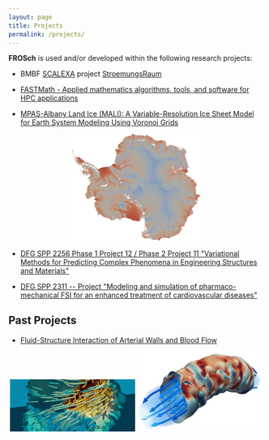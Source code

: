 ```yaml
---
layout: page
title: Projects
permalink: /projects/
---
```

**FROSch** is used and/or developed within the following research projects:

<ul>
 <li>BMBF <a href="https://gauss-allianz.de/de/project/call/Richtlinie%20zur%20F%C3%B6rderung%20von%20Verbundprojekten%20auf%20dem%20Gebiet%20%E2%80%9ENeue%20Methoden%20und%20Technologien%20f%C3%BCr%20das%20Exascale-H%C3%B6chstleistungsrechnen%E2%80%9C%20%28SCALEXA%29">
SCALEXA</a> project <a href="https://www.stroemungsraum.mathematik.tu-dortmund.de/project.html">StroemungsRaum</a>
</a></li> 
</ul>

<ul>
<li>
<a href="https://fastmath-scidac.llnl.gov" target="_blank">FASTMath - Applied mathematics algorithms, tools, and software for
HPC applications</a>
</li>
</ul>

<ul>
<li>
<a href="https://climatemodeling.science.energy.gov/research-highlights/mpas-albany-land-ice-mali-variable-resolution-ice-sheet-model-earth-system" target="_blank">MPAS-Albany Land Ice (MALI): A Variable-Resolution Ice Sheet Model for Earth System Modeling Using Voronoi Grids</a>
</li>
</ul>

<center> <img alt="edge basis function" src="/images/velocity-antarctica.png" width="50%"> </center>

<ul>
<li>
<a href="https://spp2256.ur.de/" target="_blank">DFG SPP 2256 Phase 1 Project 12 / Phase 2 Project 11 "Variational Methods for Predicting Complex Phenomena in Engineering Structures and Materials"</a>
</li>
</ul>

<ul>
<li>
<a href="https://www.spp2311.uni-stuttgart.de/forschungsprojekte/" target="_blank">DFG SPP 2311 -- Project "Modeling and simulation of pharmaco-mechanical FSI for an enhanced treatment of cardiovascular diseases"</a>
</li>
</ul>

## Past Projects

<ul>
<li>
<a href="http://www.numerik.uni-koeln.de/14080.html" target="_blank">Fluid-Structure Interaction of Arterial Walls and Blood Flow</a>
</li>
</ul>

<center> <img alt="edge basis function" src="/images/stokes-basis-function.png" width="49%"> <img alt="edge basis function" src="/images/wss-bent-artery.png" width="49%">  </center>

<!-- <ul>
<li>
<a href="http://www.numerik.uni-koeln.de/14079.html" target="_blank">EXASTEEL - Bridging Scales for Multiphase Steels</a>
</li>
</ul>

<center> <img alt="edge basis function" src="/images/fe2ti_nakajima.png" width="75%"> </center> -->
